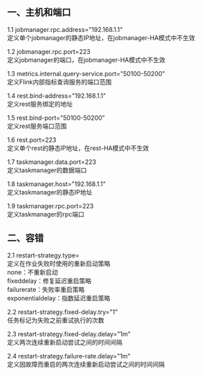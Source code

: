 ## 一、主机和端口
1.1 jobmanager.rpc.address="192.168.1.1"  
定义单个jobmanager的静态IP地址，在jobmanager-HA模式中不生效

1.2 jobmanager.rpc.port=223  
定义jobmanager的端口，在jobmanager-HA模式中不生效  

1.3 metrics.internal.query-service.port="50100-50200"  
定义Flink内部指标查询服务的端口范围  

1.4 rest.bind-address="192.168.1.1"  
定义rest服务绑定的地址  

1.5 rest.bind-port="50100-50200"  
定义rest服务端口范围  

1.6 rest.port=223  
定义单个rest的静态IP地址，在rest-HA模式中不生效  

1.7 taskmanager.data.port=223  
定义taskmanager的数据端口  

1.8 taskmanager.host="192.168.1.1"  
定义taskmanager的静态IP地址  

1.9 taskmanager.rpc.port=223  
定义taskmanager的rpc端口  


## 二、容错
2.1 restart-strategy.type=  
定义在作业失败时使用的重新启动策略  
none：不重新启动  
fixeddelay：修复延迟重启策略  
failurerate：失败率重启策略  
exponentialdelay：指数延迟重启策略  

2.2 restart-strategy.fixed-delay.try="1"  
任务标记为失败之前重试执行的次数  

2.3 restart-strategy.fixed-delay.delay="1m"  
定义两次连续重新启动尝试之间的时间间隔  

2.4 restart-strategy.failure-rate.delay="1m"  
定义因故障而重启的两次连续重新启动尝试之间的时间间隔  

